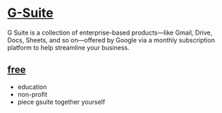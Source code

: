 # [G-Suite](https://gsuite.google.com)
G Suite is a collection of enterprise-based products—like Gmail, Drive, Docs, Sheets, and so on—offered by Google via a monthly subscription platform to help streamline your business.	

## [free](https://usefyi.com/g-suite-free/)
* education
* non-profit
* piece gsuite together yourself